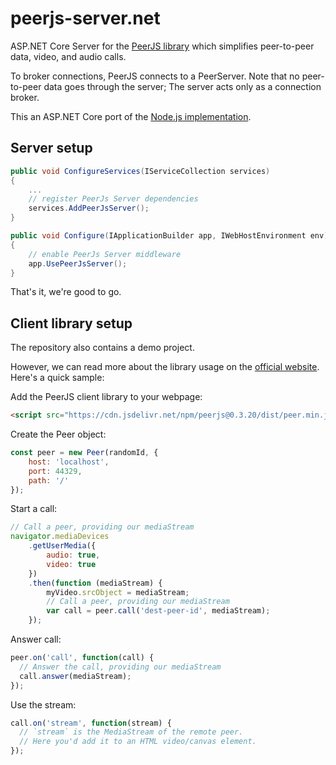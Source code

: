 # peerjs-server.net

ASP.NET Core Server for the [PeerJS library](https://peerjs.com/) which simplifies peer-to-peer data, video, and audio calls.

To broker connections, PeerJS connects to a PeerServer. Note that no peer-to-peer data goes through the server; The server acts only as a connection broker.

This an ASP.NET Core port of the [Node.js implementation](https://github.com/peers/peerjs-server).

## Server setup

```C#
public void ConfigureServices(IServiceCollection services)
{
    ...
    // register PeerJs Server dependencies
    services.AddPeerJsServer();
}

public void Configure(IApplicationBuilder app, IWebHostEnvironment env)
{
    // enable PeerJs Server middleware
    app.UsePeerJsServer();        
}
```

That's it, we're good to go.

## Client library setup

The repository also contains a demo project.

However, we can read more about the library usage on the [official website](https://peerjs.com/docs.html). Here's a quick sample:

Add the PeerJS client library to your webpage:
```html
<script src="https://cdn.jsdelivr.net/npm/peerjs@0.3.20/dist/peer.min.js"></script>
```

Create the Peer object:
```js
const peer = new Peer(randomId, {
    host: 'localhost',
    port: 44329,
    path: '/'
});
```

Start a call:
```js
// Call a peer, providing our mediaStream
navigator.mediaDevices
    .getUserMedia({
        audio: true,
        video: true
    })
    .then(function (mediaStream) {
        myVideo.srcObject = mediaStream;
        // Call a peer, providing our mediaStream
        var call = peer.call('dest-peer-id', mediaStream);
    });
```

Answer call:
```js
peer.on('call', function(call) {
  // Answer the call, providing our mediaStream
  call.answer(mediaStream);
});
```

Use the stream:
```js
call.on('stream', function(stream) {
  // `stream` is the MediaStream of the remote peer.
  // Here you'd add it to an HTML video/canvas element.
});
```
